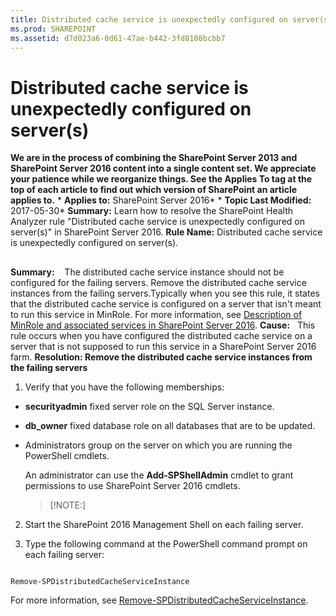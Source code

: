 ```yaml
---
title: Distributed cache service is unexpectedly configured on server(s)
ms.prod: SHAREPOINT
ms.assetid: d7d023a6-0d61-47ae-b442-3fd8108bcbb7
---
```



# Distributed cache service is unexpectedly configured on server(s)
 **We are in the process of combining the SharePoint Server 2013 and SharePoint Server 2016 content into a single content set. We appreciate your patience while we reorganize things. See the Applies To tag at the top of each article to find out which version of SharePoint an article applies to.** * **Applies to:** SharePoint Server 2016*  * **Topic Last Modified:** 2017-05-30* **Summary:** Learn how to resolve the SharePoint Health Analyzer rule "Distributed cache service is unexpectedly configured on server(s)" in SharePoint Server 2016. **Rule Name:** Distributed cache service is unexpectedly configured on server(s).
## 

 **Summary:**    The distributed cache service instance should not be configured for the failing servers. Remove the distributed cache service instances from the failing servers.Typically when you see this rule, it states that the distributed cache service is configured on a server that isn't meant to run this service in MinRole. For more information, see  [Description of MinRole and associated services in SharePoint Server 2016](html/description-of-minrole-and-associated-services-in-sharepoint-server-2016.md). **Cause:**   This rule occurs when you have configured the distributed cache service on a server that is not supposed to run this service in a SharePoint Server 2016 farm. **Resolution: Remove the distributed cache service instances from the failing servers**
1. Verify that you have the following memberships:
    
  - **securityadmin** fixed server role on the SQL Server instance.
    
  
  - **db_owner** fixed database role on all databases that are to be updated.
    
  
  - Administrators group on the server on which you are running the PowerShell cmdlets.
    
  

    An administrator can use the **Add-SPShellAdmin** cmdlet to grant permissions to use SharePoint Server 2016 cmdlets.
    
    > [!NOTE:]
      
2. Start the SharePoint 2016 Management Shell on each failing server.
    
  
3. Type the following command at the PowerShell command prompt on each failing server:
    
  ```
  
Remove-SPDistributedCacheServiceInstance
  ```

For more information, see  [Remove-SPDistributedCacheServiceInstance](https://technet.microsoft.com/en-us/library/jj730452%28v=office.16%29.aspx).

